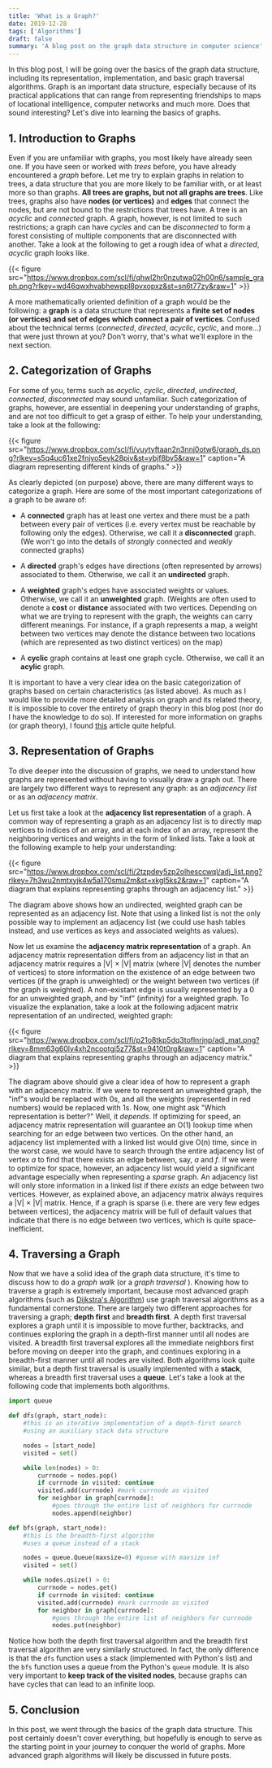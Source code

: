 ```yaml
---
title: 'What is a Graph?' 
date: 2019-12-28
tags: ['Algorithms']
draft: false
summary: 'A blog post on the graph data structure in computer science'
---
```


In this blog post, I will be going over the basics of the graph data structure, including its representation, implementation, and basic graph traversal algorithms. Graph is an important data structure, especially because of its practical applications that can range from representing friendships to maps of locational intelligence, computer networks and much more. Does that sound interesting? Let's dive into learning the basics of graphs.  

## 1. Introduction to Graphs
Even if you are unfamiliar with graphs, you most likely have already seen one. If you have seen or worked with *trees* before, you have already encountered a *graph* before. Let me try to explain graphs in relation to trees, a data structure that you are more likely to be familiar with, or at least more so than graphs. **All trees are graphs, but not all graphs are trees**. Like trees, graphs also have **nodes (or vertices)** and **edges** that connect the nodes, but are not bound to the restrictions that trees have. A tree is an *acyclic* and *connected* graph. A graph, however, is not limited to such restrictions; a graph can have *cycles* and can be *disconnected* to form a forest consisting of multiple components that are disconnected with another. Take a look at the following to get a rough idea of what a *directed*, *acyclic* graph looks like. 

{{< figure src="https://www.dropbox.com/scl/fi/qhwl2hr0nzutwa02h00n6/sample_graph.png?rlkey=wd46qwxhvabhewppl8pvxopxz&st=sn6t77zy&raw=1" >}}

A more mathematically oriented definition of a graph would be the following: a **graph** is a data structure that represents a **finite set of nodes (or vertices) and set of edges which connect a pair of vertices**. Confused about the technical terms (*connected*, *directed*, *acyclic*, *cyclic*, and more...) that were just thrown at you? Don't worry, that's what we'll explore in the next section.  

## 2. Categorization of Graphs
For some of you, terms such as *acyclic*, *cyclic*, *directed*, *undirected*, *connected*, *disconnected* may sound unfamiliar. Such categorization of graphs, however, are essential in deepening your understanding of graphs, and are not too difficult to get a grasp of either. To help your understanding, take a look at the following:  

{{< figure src="https://www.dropbox.com/scl/fi/vuytyftaan2n3nnj0otw6/graph_ds.png?rlkey=s5q4uc61xe2fnjvo5eyk28piv&st=ybjf8bv5&raw=1" caption="A diagram representing different kinds of graphs." >}}

As clearly depicted (on purpose) above, there are many different ways to categorize a graph. Here are some of the most important categorizations of a graph to be aware of:  

* A **connected** graph has at least one vertex and there must be a path between every pair of vertices (i.e. every vertex must be reachable by following only the edges). Otherwise, we call it a **disconnected** graph. (We won't go into the details of *strongly* connected and *weakly* connected graphs)

* A **directed** graph's edges have directions (often represented by arrows) associated to them. Otherwise, we call it an **undirected** graph.  

* A **weighted** graph's edges have associated weights or values. Otherwise, we call it an **unweighted** graph. (Weights are often used to denote a **cost** or **distance** associated with two vertices. Depending on what we are trying to represent with the graph, the weights can carry different meanings. For instance, if a graph represents a map, a weight between two vertices may denote the distance between two locations (which are represented as two distinct vertices) on the map)
* A **cyclic** graph contains at least one graph cycle. Otherwise, we call it an **acylic** graph. 

It is important to have a very clear idea on the basic categorization of graphs based on certain characteristics (as listed above). As much as I would like to provide more detailed analysis on graph and its related theory, it is impossible to cover the entirety of graph theory in this blog post (nor do I have the knowledge to do so). If interested for more information on graphs (or graph theory), I found [this](https://medium.com/basecs/a-gentle-introduction-to-graph-theory-77969829ead8) article quite helpful.  

## 3. Representation of Graphs
To dive deeper into the discussion of graphs, we need to understand how graphs are represented without having to visually draw a graph out. There are largely two different ways to represent any graph: as an *adjacency list* or as an *adjacency matrix*. 

Let us first take a look at the **adjacency list representation** of a graph. A common way of representing a graph as an adjacency list is to directly map vertices to indices of an array, and at each index of an array, represent the neighboring vertices and weights in the form of linked lists. Take a look at the following example to help your understanding: 

{{< figure src="https://www.dropbox.com/scl/fi/2tzpdey5zp2olhesccwql/adj_list.png?rlkey=7h3wu2nmtxyjk4w5a170smu2m&st=xkgl5ks2&raw=1" caption="A diagram that explains representing graphs through an adjacency list." >}}

The diagram above shows how an undirected, weighted graph can be represented as an adjacency list. Note that using a linked list is not the only possible way to implement an adjacency list (we could use hash tables instead, and use vertices as keys and associated weights as values). 

Now let us examine the **adjacency matrix representation** of a graph. An adjacency matrix representation differs from an adjacency list in that an adjacency matrix requires a |V| × |V| matrix (where |V| denotes the number of vertices) to store information on the existence of an edge between two vertices (if the graph is unweighted) or the weight between two vertices (if the graph is weighted). A non-existant edge is usually represented by a 0 for an unweighted graph, and by "inf" (infinity) for a weighted graph. To visualize the explanation, take a look at the following adjacent matrix representation of an undirected, weighted graph: 

{{< figure src="https://www.dropbox.com/scl/fi/p21o8tkp5dq3toflnrjnp/adj_mat.png?rlkey=8mm63g60lv4xh2ncootgi5z77&st=9410t0rg&raw=1" caption="A diagram that explains representing graphs through an adjacency matrix." >}}

The diagram above should give a clear idea of how to represent a graph with an adjacency matrix. If we were to represent an unweighted graph, the "inf"s would be replaced with 0s, and all the weights (represented in red numbers) would be replaced with 1s. Now, one might ask "Which representation is better?" Well, it *depends*. If optimizing for speed, an adjacency matrix representation will guarantee an O(1) lookup time when searching for an edge between two vertices. On the other hand, an adjacency list implemented with a linked list would give O(n) time, since in the worst case, we would have to search through the entire adjacency list of vertex *a* to find that there exists an edge between, say, *a* and *f*. If we were to optimize for space, however, an adjacency list would yield a significant advantage especially when representing a *sparse* graph. An adjacency list will only store information in a linked list if there *exists* an edge between two vertices. However, as explained above, an adjacency matrix always requires a |V| × |V| matrix. Hence, if a graph is sparse (i.e. there are very few edges between vertices), the adjacency matrix will be full of default values that indicate that there is no edge between two vertices, which is quite space-inefficient.  

## 4. Traversing a Graph
Now that we have a solid idea of the graph data structure, it's time to discuss how to do a *graph walk* (or a *graph traversal* ). Knowing how to traverse a graph is extremely important, because most advanced graph algorithms (such as [Dijkstra's Algorithm](https://www.jeffyang.io/blog/dijkstras_algorithm)) use graph traversal algorithms as a fundamental cornerstone. There are largely two different approaches for traversing a graph; **depth first** and **breadth first**. A depth first traversal explores a graph until it is impossible to move further, backtracks, and continues exploring the graph in a depth-first manner until all nodes are visited. A breadth first traversal explores all the immediate neighbors first before moving on deeper into the graph, and continues exploring in a breadth-first manner until all nodes are visited. Both algorithms look quite similar, but a depth first traversal is usually implemented with a **stack**, whereas a breadth first traversal uses a **queue**. Let's take a look at the following code that implements both algorithms.

```python
import queue

def dfs(graph, start_node): 
    #this is an iterative implementation of a depth-first search
    #using an auxiliary stack data structure

    nodes = [start_node]
    visited = set()

    while len(nodes) > 0: 
        currnode = nodes.pop()
        if currnode in visited: continue
        visited.add(currnode) #mark currnode as visited
        for neighbor in graph[currnode]:
            #goes through the entire list of neighbors for currnode
            nodes.append(neighbor)

def bfs(graph, start_node): 
    #this is the breadth-first algorithm
    #uses a queue instead of a stack

    nodes = queue.Queue(maxsize=0) #queue with maxsize inf
    visited = set()

    while nodes.qsize() > 0: 
        currnode = nodes.get()
        if currnode in visited: continue
        visited.add(currnode) #mark currnode as visited
        for neighbor in graph[currnode]:
            #goes through the entire list of neighbors for currnode
            nodes.put(neighbor)
``` 

Notice how both the depth first traversal algorithm and the breadth first traversal algorithm are very similarly structured. In fact, the only difference is that the `dfs` function uses a stack (implemented with Python's list) and the `bfs` function uses a queue from the Python's `queue` module. It is also very important to **keep track of the visited nodes**, because graphs can have cycles that can lead to an infinite loop.  

## 5. Conclusion
In this post, we went through the basics of the graph data structure. This post certainly doesn't cover everything, but hopefully is enough to serve as the starting point in your journey to conquer the world of graphs. More advanced graph algorithms will likely be discussed in future posts. 



